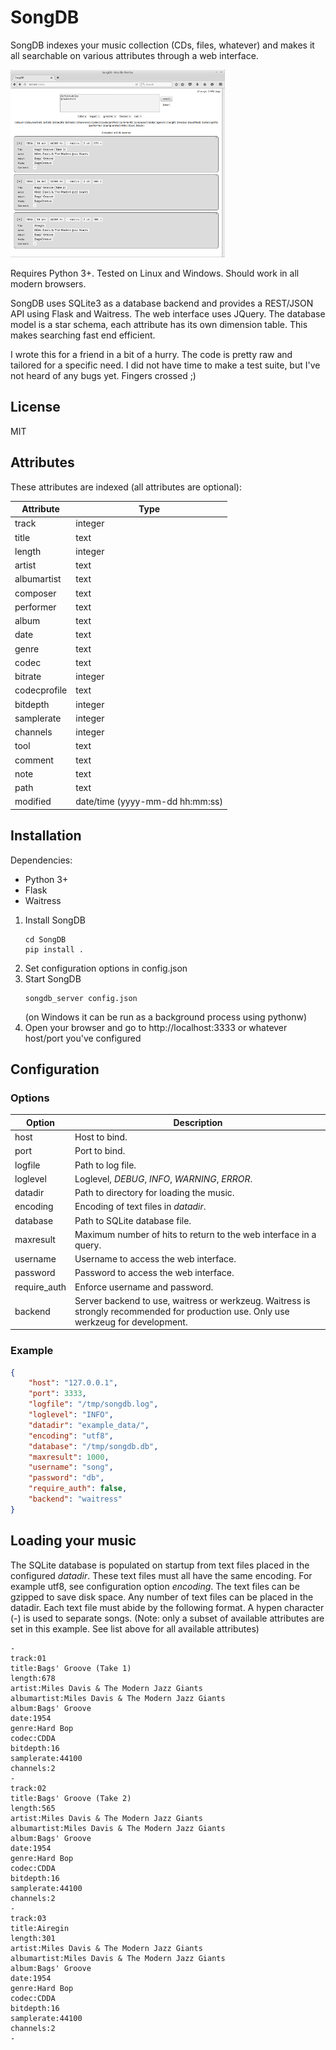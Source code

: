 # SongDB

SongDB indexes your music collection (CDs, files, whatever) and makes it all searchable on various attributes through a web interface.

[![songdb](songdb_mini.png?raw=true)](songdb.png?raw=true)

Requires Python 3+. Tested on Linux and Windows. Should work in all modern browsers.

SongDB uses SQLite3 as a database backend and provides a REST/JSON API using Flask and Waitress. The web interface uses JQuery. The database model is a star schema, each attribute has its own dimension table. This makes searching fast end efficient.

I wrote this for a friend in a bit of a hurry. The code is pretty raw and tailored for a specific need. I did not have time to make a test suite, but I've not heard of any bugs yet. Fingers crossed ;)

## License

MIT

## Attributes

These attributes are indexed (all attributes are optional):

| Attribute    | Type                            |
|--------------|---------------------------------|
| track        | integer                         |
| title        | text                            |
| length       | integer                         |
| artist       | text                            |
| albumartist  | text                            |
| composer     | text                            |
| performer    | text                            |
| album        | text                            |
| date         | text                            |
| genre        | text                            |
| codec        | text                            |
| bitrate      | integer                         |
| codecprofile | text                            |
| bitdepth     | integer                         |
| samplerate   | integer                         |
| channels     | integer                         |
| tool         | text                            |
| comment      | text                            |
| note         | text                            |
| path         | text                            |
| modified     | date/time (yyyy-mm-dd hh:mm:ss) |

## Installation

Dependencies:
* Python 3+
* Flask
* Waitress


1. Install SongDB
    ```
    cd SongDB
    pip install .
    ```
3. Set configuration options in config.json
4. Start SongDB
    ```
    songdb_server config.json
    ```
    (on Windows it can be run as a background process using pythonw)
5. Open your browser and go to http://localhost:3333 or whatever host/port you've configured

## Configuration

### Options

| Option       | Description                                                                                                                          |
|--------------|--------------------------------------------------------------------------------------------------------------------------------------|
| host         | Host to bind.                                                                                                                        |
| port         | Port to bind.                                                                                                                        |
| logfile      | Path to log file.                                                                                                                    |
| loglevel     | Loglevel, _DEBUG_, _INFO_, _WARNING_, _ERROR_.                                                                                       |
| datadir      | Path to directory for loading the music.                                                                                             |
| encoding     | Encoding of text files in _datadir_.                                                                                                 |
| database     | Path to SQLite database file.                                                                                                        |
| maxresult    | Maximum number of hits to return to the web interface in a query.                                                                    |
| username     | Username to access the web interface.                                                                                                |
| password     | Password to access the web interface.                                                                                                |
| require_auth | Enforce username and password.                                                                                                       |
| backend      | Server backend to use, waitress or werkzeug. Waitress is strongly recommended for production use. Only use werkzeug for development. |

### Example
```json
{
    "host": "127.0.0.1",
    "port": 3333,
    "logfile": "/tmp/songdb.log",
    "loglevel": "INFO",
    "datadir": "example_data/",
    "encoding": "utf8",
    "database": "/tmp/songdb.db",
    "maxresult": 1000,
    "username": "song",
    "password": "db",
    "require_auth": false,
    "backend": "waitress"
}
```

## Loading your music

The SQLite database is populated on startup from text files placed in the configured _datadir_. These text files must all have the same encoding. For example utf8, see configuration option _encoding_. The text files can be gzipped to save disk space.
Any number of text files can be placed in the datadir. Each text file must abide by the following format. A hypen character (-) is used to separate songs.
(Note: only a subset of available attributes are set in this example. See list above for all available attributes)
```
-
track:01
title:Bags' Groove (Take 1)
length:678
artist:Miles Davis & The Modern Jazz Giants
albumartist:Miles Davis & The Modern Jazz Giants
album:Bags' Groove
date:1954
genre:Hard Bop
codec:CDDA
bitdepth:16
samplerate:44100
channels:2
-
track:02
title:Bags' Groove (Take 2)
length:565
artist:Miles Davis & The Modern Jazz Giants
albumartist:Miles Davis & The Modern Jazz Giants
album:Bags' Groove
date:1954
genre:Hard Bop
codec:CDDA
bitdepth:16
samplerate:44100
channels:2
-
track:03
title:Airegin
length:301
artist:Miles Davis & The Modern Jazz Giants
albumartist:Miles Davis & The Modern Jazz Giants
album:Bags' Groove
date:1954
genre:Hard Bop
codec:CDDA
bitdepth:16
samplerate:44100
channels:2
-
```
